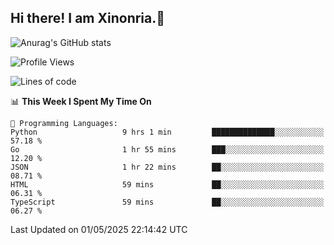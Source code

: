 ## Hi there! I am Xinonria.👋

![Anurag's GitHub stats](https://status-git-main-xinonrias-projects-f26540e3.vercel.app/api?username=xinonria&hide=stars,issues)

<!--START_SECTION:waka-->
![Profile Views](http://img.shields.io/badge/Profile%20Views-0-blue)

![Lines of code](https://img.shields.io/badge/From%20Hello%20World%20I%27ve%20Written-2.9%20million%20lines%20of%20code-blue)

📊 **This Week I Spent My Time On** 

```text
💬 Programming Languages: 
Python                   9 hrs 1 min         ██████████████░░░░░░░░░░░   57.18 % 
Go                       1 hr 55 mins        ███░░░░░░░░░░░░░░░░░░░░░░   12.20 % 
JSON                     1 hr 22 mins        ██░░░░░░░░░░░░░░░░░░░░░░░   08.71 % 
HTML                     59 mins             ██░░░░░░░░░░░░░░░░░░░░░░░   06.31 % 
TypeScript               59 mins             ██░░░░░░░░░░░░░░░░░░░░░░░   06.27 % 
```


 Last Updated on 01/05/2025 22:14:42 UTC
<!--END_SECTION:waka-->

<!--
**xinonria/xinonria** is a ✨ _special_ ✨ repository because its `README.md` (this file) appears on your GitHub profile.

Here are some ideas to get you started:

- 🔭 I’m currently working on ...
- 🌱 I’m currently learning ...
- 👯 I’m looking to collaborate on ...
- 🤔 I’m looking for help with ...
- 💬 Ask me about ...
- 📫 How to reach me: ...
- 😄 Pronouns: ...
- ⚡ Fun fact: ...
-->
